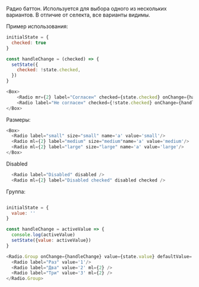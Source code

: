 Радио баттон. 
Используется для выбора одного из нескольких вариантов.
В отличие от селекта, все варианты видимы.

Пример использования:
```js
initialState = {
  checked: true
}

const handleChange = (checked) => {
  setState({
    checked: !state.checked,
  })
}

<Box>
    <Radio mr={2} label="Согласен" checked={state.checked} onChange={handleChange}/>
    <Radio label="Не согласен" checked={!state.checked} onChange={handleChange} />
</Box>
```

Размеры:
```js
<Box>
  <Radio label="small" size="small" name='a' value='small'/>
  <Radio ml={2} label="medium" size="medium"name='a' value='medium'/>
  <Radio ml={2} label="large" size="large" name='a' value='large'/>
</Box>
```

Disabled
```js
  <Radio label="Disabled" disabled />
  <Radio ml={2} label="Disabled checked" disabled checked />
```

Группа:
```js

initialState = {
  value: ''
}

const handleChange = activeValue => {
  console.log(activeValue)
  setState({value: activeValue})
}

<Radio.Group onChange={handleChange} value={state.value} defaultValue='2'>
  <Radio label="Раз" value='1'/>
  <Radio label="Два" value='2' ml={2} />
  <Radio label="Три" value='3' ml={2} />
</Radio.Group>
```
